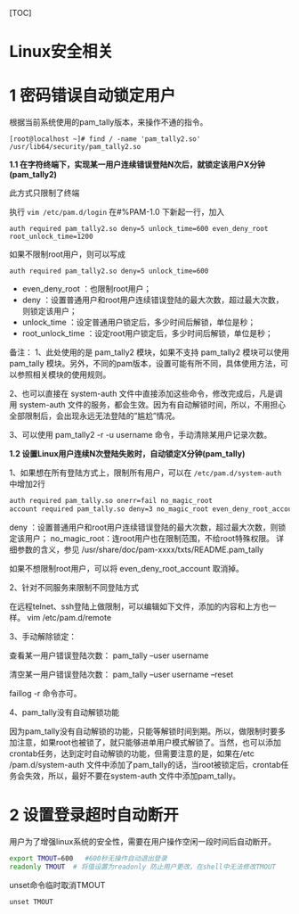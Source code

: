 [TOC]





# Linux安全相关



# 1 密码错误自动锁定用户

根据当前系统使用的pam_tally版本，来操作不通的指令。

```
[root@localhost ~]# find / -name 'pam_tally2.so'
/usr/lib64/security/pam_tally2.so
```

**1.1 在字符终端下，实现某一用户连续错误登陆N次后，就锁定该用户X分钟(pam_tally2)**

此方式只限制了终端

执行 `vim /etc/pam.d/login`
在#%PAM-1.0 下新起一行，加入

```
auth required pam_tally2.so deny=5 unlock_time=600 even_deny_root root_unlock_time=1200
```

如果不限制root用户，则可以写成

```
auth required pam_tally2.so deny=5 unlock_time=600
```

- even_deny_root ：也限制root用户；
- deny ：设置普通用户和root用户连续错误登陆的最大次数，超过最大次数，则锁定该用户；
- unlock_time ：设定普通用户锁定后，多少时间后解锁，单位是秒；
- root_unlock_time ：设定root用户锁定后，多少时间后解锁，单位是秒；

备注：
1、此处使用的是 pam_tally2 模块，如果不支持 pam_tally2 模块可以使用 pam_tally 模块。另外，不同的pam版本，设置可能有所不同，具体使用方法，可以参照相关模块的使用规则。

2、也可以直接在 system-auth 文件中直接添加这些命令，修改完成后，凡是调用 system-auth 文件的服务，都会生效。因为有自动解锁时间，所以，不用担心全部限制后，会出现永远无法登陆的”尴尬”情况。

3、可以使用 pam_tally2 -r -u username 命令，手动清除某用户记录次数。

**1.2 设置Linux用户连续N次登陆失败时，自动锁定X分钟(pam_tally)**

1、如果想在所有登陆方式上，限制所有用户，可以在 `/etc/pam.d/system-auth` 中增加2行

```bash
auth required pam_tally.so onerr=fail no_magic_root
account required pam_tally.so deny=3 no_magic_root even_deny_root_account per_user reset
```

deny ：设置普通用户和root用户连续错误登陆的最大次数，超过最大次数，则锁定该用户；
no_magic_root：连root用户也在限制范围，不给root特殊权限。
详细参数的含义，参见 /usr/share/doc/pam-xxxx/txts/README.pam_tally

如果不想限制root用户，可以将 even_deny_root_account 取消掉。

2、针对不同服务来限制不同登陆方式

在远程telnet、ssh登陆上做限制，可以编辑如下文件，添加的内容和上方也一样。
vim /etc/pam.d/remote

3、手动解除锁定：

查看某一用户错误登陆次数：
pam_tally –user username

清空某一用户错误登陆次数：
pam_tally –user username –reset

faillog -r 命令亦可。

4、pam_tally没有自动解锁功能

因为pam_tally没有自动解锁的功能，只能等解锁时间到期。所以，做限制时要多加注意，如果root也被锁了，就只能够进单用户模式解锁了。当然，也可以添加crontab任务，达到定时自动解锁的功能，但需要注意的是，如果在/etc /pam.d/system-auth 文件中添加了pam_tally的话，当root被锁定后，crontab任务会失效，所以，最好不要在system-auth 文件中添加pam_tally。





# 2 设置登录超时自动断开

用户为了增强linux系统的安全性，需要在用户操作空闲一段时间后自动断开。

```bash
export TMOUT=600   #600秒无操作自动退出登录
readonly TMOUT	# 将值设置为readonly 防止用户更改，在shell中无法修改TMOUT
```

unset命令临时取消TMOUT

```
unset TMOUT
```



